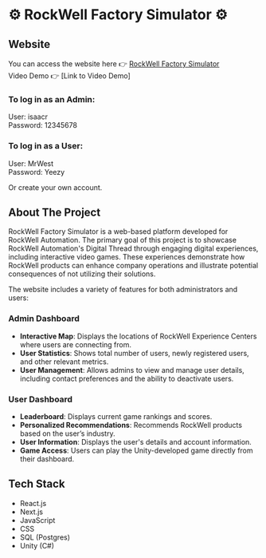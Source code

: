 # ⚙️ RockWell Factory Simulator ⚙️

## Website
You can access the website here 👉 [RockWell Factory Simulator](https://rock-well-factory-simulator.vercel.app/)  
Video Demo 👉 [Link to Video Demo]

### To log in as an Admin:
User: isaacr  
Password: 12345678

### To log in as a User:
User: MrWest  
Password: Yeezy

Or create your own account.

## About The Project
RockWell Factory Simulator is a web-based platform developed for RockWell Automation. The primary goal of this project is to showcase RockWell Automation's Digital Thread through engaging digital experiences, including interactive video games. These experiences demonstrate how RockWell products can enhance company operations and illustrate potential consequences of not utilizing their solutions.

The website includes a variety of features for both administrators and users:

### Admin Dashboard
- **Interactive Map**: Displays the locations of RockWell Experience Centers where users are connecting from.
- **User Statistics**: Shows total number of users, newly registered users, and other relevant metrics.
- **User Management**: Allows admins to view and manage user details, including contact preferences and the ability to deactivate users.

### User Dashboard
- **Leaderboard**: Displays current game rankings and scores.
- **Personalized Recommendations**: Recommends RockWell products based on the user’s industry.
- **User Information**: Displays the user's details and account information.
- **Game Access**: Users can play the Unity-developed game directly from their dashboard.

## Tech Stack
- React.js
- Next.js
- JavaScript
- CSS
- SQL (Postgres)
- Unity (C#)


